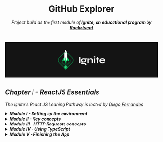 <h1 align="center">
 GitHub Explorer
</h1>
<p align="center">
<em>Project build as the first module of <strong>Ignite, an educational program by <a href="rocketseat.com.br/" target="_blank">Rocketseat</strong></a><em>
<p>

<h1 align="center">
  <img alt="Ignite logo" title="Ignite" src="./public/ignite-header.png" width="" />
</h1>

## Chapter I - ReactJS Essentials

_The Ignite's React JS Leaning Pathway is lected by [Diego Fernandes](https://www.linkedin.com/in/diego-schell-fernandes/)_

<details>
     <summary>
        <strong>Module I - Setting up the environment</strong>
     </summary>
    <ol>
        <li>☑️ Introduction to the module</li>
        <li>☑️ Scaffolding the project</li>
        <li>☑️ Configuring Babel compiler</li>
        <li>☑️ Webpack config</li>
        <li>☑️ The ReactJS structure</li>
        <li>☑️ Serving static HTML files</li>
        <li>☑️ Webpack Dev Server</li>
        <li>☑️ Using source maps</li>
        <li>☑️ Development and production environment</li>
        <li>☑️ Importing CSS files</li>
        <li>☑️ Using SASS</li>
    </ol>
</details>
<details>
     <summary>
        <strong>Module II - Key concepts</strong>
    </summary>
    <ol>
        <li>☑️ First React component</li>
        <li>☑️ React properties</li>
        <li>☑️ Component state</li>
        <li>☑️ Immutability in React</li>
        <li>☑️ Webpack Fast Refresh</li>
    </ol>
</details>
<details>
     <summary>
        <strong>Module III - HTTP Requests concepts</strong>
    </summary>
    <ol>
        <li>☑️ Styling the <code>RepositoryList</code></li>
        <li> Using <code>useEffect</code></li>
        <li> Dinamically listing repositories</li>
    </ol>
</details>
<details>
     <summary>
        <strong>Module IV - Using TypeScript</strong>
    </summary>
    <ol>
        <li> TypeScript Fundamentals</li>
        <li> TypeScript in ReactJS</li>
        <li> Components with TypeScript</li>
    </ol>
</details>
<details>
     <summary>
        <strong>Module V - Finishing the App</strong>
    </summary>
    <ol>
        <li> Using React DevTools</li>
        <li> Chapter Completion</li>
    </ol>
</details>
